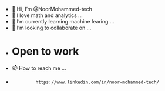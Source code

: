 - 👋 Hi, I’m @NoorMohammed-tech
- 👀 I love math and analytics ...
- 🌱 I’m currently learning machine learing ...
- 💞️ I’m looking to collaborate on ...
- # Open to work
- 📫 How to reach me ...
-              https://www.linkedin.com/in/noor-mohammed-tech/

<!---
NoorMohammed-tech/NoorMohammed-tech is a ✨ special ✨ repository because its `README.md` (this file) appears on your GitHub profile.
You can click the Preview link to take a look at your changes.
--->
